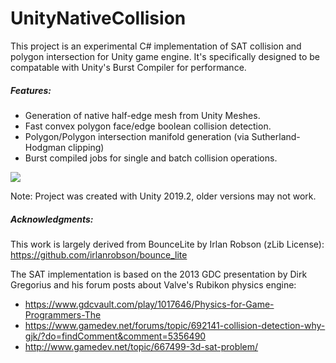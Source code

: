 # UnityNativeCollision #

This project is an experimental C# implementation of SAT collision and polygon intersection for Unity game engine. It's specifically designed to be compatable with Unity's Burst Compiler for performance. 

##### Features:

* Generation of native half-edge mesh from Unity Meshes.
* Fast convex polygon face/edge boolean collision detection.
* Polygon/Polygon intersection manifold generation (via Sutherland-Hodgman clipping)
* Burst compiled jobs for single and batch collision operations.

<img src="https://i.imgur.com/2r6IAtB.gif" target="_blank" />

Note: Project was created with Unity 2019.2, older versions may not work.


##### Acknowledgments:
This work is largely derived from BounceLite by Irlan Robson (zLib License): 
https://github.com/irlanrobson/bounce_lite 

The SAT implementation is based on the 2013 GDC presentation by Dirk Gregorius and his forum posts about Valve's Rubikon physics engine:
 * https://www.gdcvault.com/play/1017646/Physics-for-Game-Programmers-The
 * https://www.gamedev.net/forums/topic/692141-collision-detection-why-gjk/?do=findComment&comment=5356490 
 * http://www.gamedev.net/topic/667499-3d-sat-problem/ 
